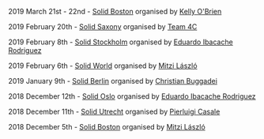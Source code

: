 
2019 March 21st - 22nd - [Solid Boston](https://www.eventbrite.com/e/solid-startup-workshop-boston-tickets-57623868542) organised by [Kelly O'Brien](https://github.com/InruptKelly)

2019 February 20th - [Solid Saxony](https://forum.solidproject.org/t/solid-meetup-saxony-germany/1215) organised by [Team 4C](https://wefourc.com/)

2019 February 8th - [Solid Stockholm](https://www.meetup.com/Solid-Sweden/events/257923996/) organised by [Eduardo Ibacache Rodriguez](https://github.com/eduardoinnorway)

2019 February 6th - [Solid World](https://www.eventbrite.com/e/solid-world-tickets-53692744444) organised by [Mitzi László](https://github.com/Mitzi-Laszlo)

2019 January 9th - [Solid Berlin](https://supermarkt-berlin.net/event/solid-meetup-berlin/) organised by [Christian Buggadei](https://github.com/JollyOrc)

2018 December 12th - [Solid Oslo](https://www.meetup.com/Solid-Norway/events/256467181/) organised by [Eduardo Ibacache Rodriguez](https://github.com/eduardoinnorway)

2018 December 11th - [Solid Utrecht](https://www.meetup.com/Solid-Netherlands/) organised by [Pierluigi Casale](https://www.linkedin.com/in/pierluigi-casale-41271430/)

2018 December 5th - [Solid Boston](https://www.eventbrite.com/e/solid-boston-tickets-52634666705) organised by [Mitzi László](https://github.com/Mitzi-Laszlo)
